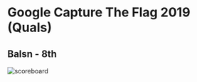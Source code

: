 # Google Capture The Flag 2019 (Quals)
## Balsn - 8th
![scoreboard](https://github.com/ssspeedgit00/CTF/blob/master/2019/google-ctf/a.png)
